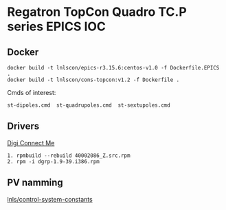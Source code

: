 # Regatron TopCon Quadro TC.P series EPICS IOC

## Docker
```
docker build -t lnlscon/epics-r3.15.6:centos-v1.0 -f Dockerfile.EPICS .
docker build -t lnlscon/cons-topcon:v1.2 -f Dockerfile .
```
Cmds of interest:
```
st-dipoles.cmd  st-quadrupoles.cmd  st-sextupoles.cmd
```

## Drivers
[Digi Connect Me](https://www.digi.com/support/productdetail?pid=2466&type=drivers)
```
1. rpmbuild --rebuild 40002086_Z.src.rpm
2. rpm -i dgrp-1.9-39.i386.rpm
```

## PV namming
[lnls/control-system-constants](https://github.com/lnls-sirius/control-system-constants/blob/master/beaglebone/ip-list.txt)
